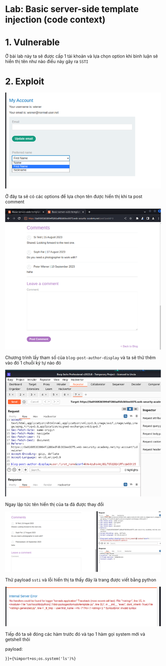 # Lab: Basic server-side template injection (code context)

# 1. Vulnerable

Ở bài lab này ta sẽ được cấp 1 tài khoản và lựa chọn option khi bình luận sẽ hiển thị tên như nào điều này gây ra `SSTI`

# 2. Exploit

![img1.png](images/img1.png)

Ở đây ta sẽ có các options để lựa chọn tên được hiển thị khi ta post comment

![img0.png](images/img0.png)

Chương trình lấy tham số của `blog-post-author-display` và ta sẽ thử thêm vào đó 1 chuỗi ký tự nào đó

![img2.png](images/img2.png)

Ngay lập tức tên hiển thị của ta đã được thay đổi

![img4.png](images/img4.png)

Thử payload `ssti` và lỗi hiển thị ta thấy đây là trang được viết bằng python

![img3.png](images/img3.png)

Tiếp đó ta sẽ đóng các hàm trước đó và tạo 1 hàm gọi system mới và getshell thôi

payload: 
```
}}+{%import+os;os.system('ls')%}
```